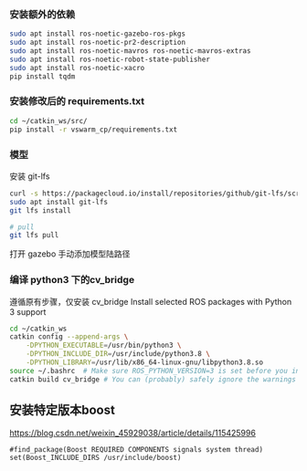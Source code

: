 
### 安装额外的依赖
```bash
sudo apt install ros-noetic-gazebo-ros-pkgs
sudo apt install ros-noetic-pr2-description
sudo apt install ros-noetic-mavros ros-noetic-mavros-extras
sudo apt install ros-noetic-robot-state-publisher
sudo apt install ros-noetic-xacro
pip install tqdm
```

### 安装修改后的 requirements.txt
```bash
cd ~/catkin_ws/src/
pip install -r vswarm_cp/requirements.txt
```

### 模型 
安装 git-lfs
```bash
curl -s https://packagecloud.io/install/repositories/github/git-lfs/script.deb.sh | sudo bash
sudo apt install git-lfs
git lfs install

# pull 
git lfs pull
```
打开 gazebo 手动添加模型陆路径


### 编译 python3 下的cv_bridge

遵循原有步骤，仅安装 cv_bridge
Install selected ROS packages with Python 3 support

```bash
cd ~/catkin_ws
catkin config --append-args \
    -DPYTHON_EXECUTABLE=/usr/bin/python3 \
    -DPYTHON_INCLUDE_DIR=/usr/include/python3.8 \
    -DPYTHON_LIBRARY=/usr/lib/x86_64-linux-gnu/libpython3.8.so
source ~/.bashrc  # Make sure ROS_PYTHON_VERSION=3 is set before you invoke catkin build
catkin build cv_bridge # You can (probably) safely ignore the warnings
```

## 安装特定版本boost

https://blog.csdn.net/weixin_45929038/article/details/115425996
```
#find_package(Boost REQUIRED COMPONENTS signals system thread)
set(Boost_INCLUDE_DIRS /usr/include/boost)
```